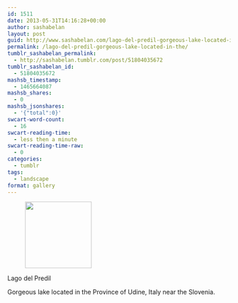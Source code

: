 ```yaml
---
id: 1511
date: 2013-05-31T14:16:28+00:00
author: sashabelan
layout: post
guid: http://www.sashabelan.com/lago-del-predil-gorgeous-lake-located-in-the/
permalink: /lago-del-predil-gorgeous-lake-located-in-the/
tumblr_sashabelan_permalink:
  - http://sashabelan.tumblr.com/post/51804035672
tumblr_sashabelan_id:
  - 51804035672
mashsb_timestamp:
  - 1465664087
mashsb_shares:
  - 0
mashsb_jsonshares:
  - '{"total":0}'
swcart-word-count:
  - 16
swcart-reading-time:
  - less then a minute
swcart-reading-time-raw:
  - 0
categories:
  - tumblr
tags:
  - landscape
format: gallery
---
```

<div id='gallery-420' class='gallery galleryid-1511 gallery-columns-3 gallery-size-thumbnail'>
  <figure class='gallery-item'> 
  
  <div class='gallery-icon portrait'>
    <a href='http://www.sashabelan.ru/lago-del-predil-gorgeous-lake-located-in-the/attachment/1512/'><img width="150" height="150" src="http://www.sashabelan.ru/wp-content/uploads/2013/05/tumblr_mno2bgdhw41qarj97o1_500-150x150.jpg" class="attachment-thumbnail size-thumbnail" alt="" /></a>
  </div></figure>
</div>

Lago del Predil
  
Gorgeous lake located in the Province of Udine, Italy near the Slovenia.